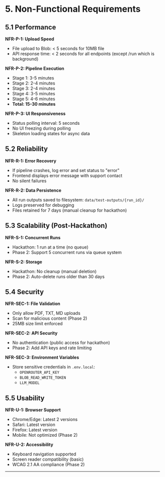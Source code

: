 # 5. Non-Functional Requirements

## 5.1 Performance

**NFR-P-1: Upload Speed**
- File upload to Blob: < 5 seconds for 10MB file
- API response time: < 2 seconds for all endpoints (except /run which is background)

**NFR-P-2: Pipeline Execution**
- Stage 1: 3-5 minutes
- Stage 2: 2-4 minutes
- Stage 3: 2-4 minutes
- Stage 4: 3-5 minutes
- Stage 5: 4-6 minutes
- **Total: 15-30 minutes**

**NFR-P-3: UI Responsiveness**
- Status polling interval: 5 seconds
- No UI freezing during polling
- Skeleton loading states for async data

## 5.2 Reliability

**NFR-R-1: Error Recovery**
- If pipeline crashes, log error and set status to "error"
- Frontend displays error message with support contact
- No silent failures

**NFR-R-2: Data Persistence**
- All run outputs saved to filesystem: `data/test-outputs/{run_id}/`
- Logs preserved for debugging
- Files retained for 7 days (manual cleanup for hackathon)

## 5.3 Scalability (Post-Hackathon)

**NFR-S-1: Concurrent Runs**
- Hackathon: 1 run at a time (no queue)
- Phase 2: Support 5 concurrent runs via queue system

**NFR-S-2: Storage**
- Hackathon: No cleanup (manual deletion)
- Phase 2: Auto-delete runs older than 30 days

## 5.4 Security

**NFR-SEC-1: File Validation**
- Only allow PDF, TXT, MD uploads
- Scan for malicious content (Phase 2)
- 25MB size limit enforced

**NFR-SEC-2: API Security**
- No authentication (public access for hackathon)
- Phase 2: Add API keys and rate limiting

**NFR-SEC-3: Environment Variables**
- Store sensitive credentials in `.env.local`:
  - `OPENROUTER_API_KEY`
  - `BLOB_READ_WRITE_TOKEN`
  - `LLM_MODEL`

## 5.5 Usability

**NFR-U-1: Browser Support**
- Chrome/Edge: Latest 2 versions
- Safari: Latest version
- Firefox: Latest version
- Mobile: Not optimized (Phase 2)

**NFR-U-2: Accessibility**
- Keyboard navigation supported
- Screen reader compatibility (basic)
- WCAG 2.1 AA compliance (Phase 2)

---
